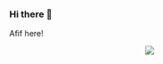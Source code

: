 ### Hi there 👋

Afif here!
<p align="center><img src="https://github-readme-stats.vercel.app/api/top-langs/?username=afifaniks&hide=html,tex&title_color=ffffff&text_color=c9cacc&icon_color=2bbc8a&bg_color=1d1f21"/></p>

<p align="center"><img  src="https://github-readme-stats.vercel.app/api?username=afifaniks&show_icons=true&locale=en"/></p>
